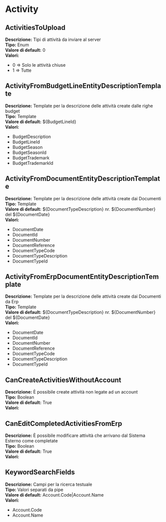 # Activity
ActivitiesToUpload 
----
 **Descrizione:** Tipi di attività da inviare al server <br>
**Tipo:** Enum <br>
**Valore di default:** 0 <br>
**Valori:**
* 0 => Solo le attività chiuse
* 1 => Tutte

ActivityFromBudgetLineEntityDescriptionTemplate 
----
 **Descrizione:** Template per la descrizione delle attività create dalle righe budget <br>
**Tipo:** Template <br>
**Valore di default:** ${BudgetLineId} <br>
**Valori:**
* BudgetDescription
* BudgetLineId
* BudgetSeason
* BudgetSeasonId
* BudgetTrademark
* BudgetTrademarkId

ActivityFromDocumentEntityDescriptionTemplate 
----
 **Descrizione:** Template per la descrizione delle attività create dai Documenti <br>
**Tipo:** Template <br>
**Valore di default:** ${DocumentTypeDescription} nr. ${DocumentNumber} del ${DocumentDate} <br>
**Valori:**
* DocumentDate
* DocumentId
* DocumentNumber
* DocumentReference
* DocumentTypeCode
* DocumentTypeDescription
* DocumentTypeId

ActivityFromErpDocumentEntityDescriptionTemplate 
----
 **Descrizione:** Template per la descrizione delle attività create dai Documenti da Erp <br>
**Tipo:** Template <br>
**Valore di default:** ${DocumentTypeDescription} nr. ${DocumentNumber} del ${DocumentDate} <br>
**Valori:**
* DocumentDate
* DocumentId
* DocumentNumber
* DocumentReference
* DocumentTypeCode
* DocumentTypeDescription
* DocumentTypeId

CanCreateActivitiesWithoutAccount 
----
 **Descrizione:** È possibile create attività non legate ad un account <br>
**Tipo:** Boolean <br>
**Valore di default:** True <br>
**Valori:**

CanEditCompletedActivitiesFromErp 
----
 **Descrizione:** È possibile modificare attività che arrivano dal Sistema Esterno come completate <br>
**Tipo:** Boolean <br>
**Valore di default:** True <br>
**Valori:**

KeywordSearchFields 
----
 **Descrizione:** Campi per la ricerca testuale <br>
**Tipo:** Valori separati da pipe <br>
**Valore di default:** Account.Code&#124;Account.Name <br>
**Valori:**
* Account.Code
* Account.Name

